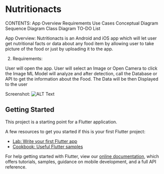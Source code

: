 # Nutritionacts

CONTENTS:
App Overview
Requirements
Use Cases
Conceptual Diagram
Sequence Diagram
Class Diagram
TO-DO List

App Overview: 
Nutritionacts is an Android and iOS app which will let user get nutritional facts or data about any food item by allowing user to take picture of the food or just by uploading it to the app. 

2. Requirements: 

User will open the app.
User will select an Image or Open Camera to click the Image
ML Model will analyze and after detection, call the Database or API to get the information about the Food.
The Data will be then Displayed to the user

Screenshot:
![ALT Text](https://github.com/pradhulstha/Nutritionact/Nutritionact.gif)  
## Getting Started

This project is a starting point for a Flutter application.

A few resources to get you started if this is your first Flutter project:

- [Lab: Write your first Flutter app](https://flutter.io/docs/get-started/codelab)
- [Cookbook: Useful Flutter samples](https://flutter.io/docs/cookbook)

For help getting started with Flutter, view our 
[online documentation](https://flutter.io/docs), which offers tutorials, 
samples, guidance on mobile development, and a full API reference.

